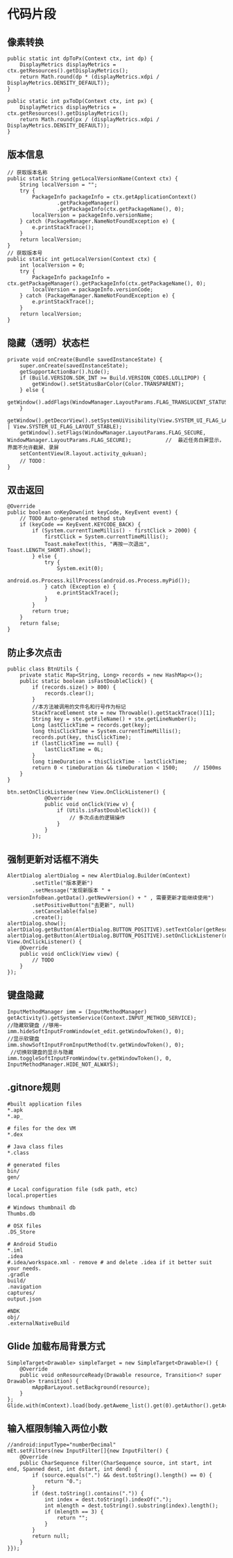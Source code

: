 # 代码片段

## 像素转换

    public static int dpToPx(Context ctx, int dp) {
        DisplayMetrics displayMetrics = ctx.getResources().getDisplayMetrics();
        return Math.round(dp * (displayMetrics.xdpi / DisplayMetrics.DENSITY_DEFAULT));
    }

    public static int pxToDp(Context ctx, int px) {
        DisplayMetrics displayMetrics = ctx.getResources().getDisplayMetrics();
        return Math.round(px / (displayMetrics.xdpi / DisplayMetrics.DENSITY_DEFAULT));
    }

## 版本信息

	// 获取版本名称
    public static String getLocalVersionName(Context ctx) {
        String localVersion = "";
        try {
            PackageInfo packageInfo = ctx.getApplicationContext()
                    .getPackageManager()
                    .getPackageInfo(ctx.getPackageName(), 0);
            localVersion = packageInfo.versionName;
        } catch (PackageManager.NameNotFoundException e) {
            e.printStackTrace();
        }
        return localVersion;
    }
	// 获取版本号
    public static int getLocalVersion(Context ctx) {
        int localVersion = 0;
        try {
            PackageInfo packageInfo = ctx.getPackageManager().getPackageInfo(ctx.getPackageName(), 0);
            localVersion = packageInfo.versionCode;
        } catch (PackageManager.NameNotFoundException e) {
            e.printStackTrace();
        }
        return localVersion;
    }

## 隐藏（透明）状态栏

	private void onCreate(Bundle savedInstanceState) {
        super.onCreate(savedInstanceState);
        getSupportActionBar().hide();
        if (Build.VERSION.SDK_INT >= Build.VERSION_CODES.LOLLIPOP) {
            getWindow().setStatusBarColor(Color.TRANSPARENT);
        } else {
            getWindow().addFlags(WindowManager.LayoutParams.FLAG_TRANSLUCENT_STATUS);
        }
        getWindow().getDecorView().setSystemUiVisibility(View.SYSTEM_UI_FLAG_LAYOUT_FULLSCREEN | View.SYSTEM_UI_FLAG_LAYOUT_STABLE);
        getWindow().setFlags(WindowManager.LayoutParams.FLAG_SECURE, WindowManager.LayoutParams.FLAG_SECURE);        	//  最近任务白屏显示，界面不允许截屏、录屏
		setContentView(R.layout.activity_qukuan);
		// TODO：
	}

## 双击返回

    @Override
    public boolean onKeyDown(int keyCode, KeyEvent event) {
        // TODO Auto-generated method stub
        if (keyCode == KeyEvent.KEYCODE_BACK) {
            if (System.currentTimeMillis() - firstClick > 2000) {
                firstClick = System.currentTimeMillis();
                Toast.makeText(this, "再按一次退出", Toast.LENGTH_SHORT).show();
            } else {
                try {
                    System.exit(0);
                    android.os.Process.killProcess(android.os.Process.myPid());
                } catch (Exception e) {
                    e.printStackTrace();
                }
            }
            return true;
        }
        return false;
    }

## 防止多次点击

	public class BtnUtils {
	    private static Map<String, Long> records = new HashMap<>();
	    public static boolean isFastDoubleClick() {
	        if (records.size() > 800) {
	            records.clear();
	        }
	        //本方法被调用的文件名和行号作为标记
	        StackTraceElement ste = new Throwable().getStackTrace()[1];
	        String key = ste.getFileName() + ste.getLineNumber();
	        Long lastClickTime = records.get(key);
	        long thisClickTime = System.currentTimeMillis();
	        records.put(key, thisClickTime);
	        if (lastClickTime == null) {
	            lastClickTime = 0L;
	        }
	        long timeDuration = thisClickTime - lastClickTime;
	        return 0 < timeDuration && timeDuration < 1500;		// 1500ms
	    }
	}

	btn.setOnClickListener(new View.OnClickListener() {
	            @Override
	            public void onClick(View v) {
	                if (Utils.isFastDoubleClick()) {
	                    // 多次点击的逻辑操作
	                }
	            }
	        });

## 强制更新对话框不消失

    AlertDialog alertDialog = new AlertDialog.Builder(mContext)
            .setTitle("版本更新")
            .setMessage("发现新版本 " + versionInfoBean.getData().getNewVersion() + " , 需要更新才能继续使用")
            .setPositiveButton("去更新", null)
            .setCancelable(false)
            .create();
    alertDialog.show();
    alertDialog.getButton(AlertDialog.BUTTON_POSITIVE).setTextColor(getResources().getColor(R.color.warning_text));
    alertDialog.getButton(AlertDialog.BUTTON_POSITIVE).setOnClickListener(new View.OnClickListener() {
        @Override
        public void onClick(View view) {
			// TODO
        }
    });

## 键盘隐藏

	InputMethodManager imm = (InputMethodManager) getActivity().getSystemService(Context.INPUT_METHOD_SERVICE);
	//隐藏软键盘 //够用~
	imm.hideSoftInputFromWindow(et_edit.getWindowToken(), 0);
	//显示软键盘
	imm.showSoftInputFromInputMethod(tv.getWindowToken(), 0); 
	 //切换软键盘的显示与隐藏  
	imm.toggleSoftInputFromWindow(tv.getWindowToken(), 0, InputMethodManager.HIDE_NOT_ALWAYS);
	
## .gitnore规则
	
	#built application files
	*.apk
	*.ap_
	
	# files for the dex VM
	*.dex
	
	# Java class files
	*.class
	
	# generated files
	bin/
	gen/
	
	# Local configuration file (sdk path, etc)
	local.properties
	
	# Windows thumbnail db
	Thumbs.db
	
	# OSX files
	.DS_Store
	
	# Android Studio
	*.iml
	.idea
	#.idea/workspace.xml - remove # and delete .idea if it better suit your needs.
	.gradle
	build/
	.navigation
	captures/
	output.json 
	
	#NDK
	obj/
	.externalNativeBuild

## Glide 加载布局背景方式

	SimpleTarget<Drawable> simpleTarget = new SimpleTarget<Drawable>() {
	    @Override
	    public void onResourceReady(Drawable resource, Transition<? super Drawable> transition) {
	        mAppBarLayout.setBackground(resource);
	    }
	};
	Glide.with(mContext).load(body.getAweme_list().get(0).getAuthor().getAvatar_larger()).into(simpleTarget);

## 输入框限制输入两位小数

	//android:inputType="numberDecimal"
	mEt.setFilters(new InputFilter[]{new InputFilter() {
        @Override
        public CharSequence filter(CharSequence source, int start, int end, Spanned dest, int dstart, int dend) {
            if (source.equals(".") && dest.toString().length() == 0) {
                return "0.";
            }
            if (dest.toString().contains(".")) {
                int index = dest.toString().indexOf(".");
                int mlength = dest.toString().substring(index).length();
                if (mlength == 3) {
                    return "";
                }
            }
            return null;
        }
    }});